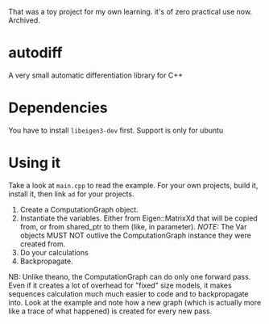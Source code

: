That was a toy project for my own learning. it's of zero practical use now.
Archived.

# autodiff
A very small automatic differentiation library for C++

# Dependencies
You have to install `libeigen3-dev` first. Support is only for ubuntu

# Using it
Take a look at `main.cpp` to read the example. For your own projects, build it,
install it, then link `ad` for your projects.

1. Create a ComputationGraph object.
2. Instantiate the variables. Either from Eigen::MatrixXd that will be copied
   from, or from shared\_ptr to them (like, in parameter). *NOTE:* The Var
   objects MUST NOT outlive the ComputationGraph instance they were created
   from.
3. Do your calculations
4. Backpropagate.

NB: Unlike theano, the ComputationGraph can do only one forward pass. Even if
it creates a lot of overhead for "fixed" size models, it makes sequences
calculation much much easier to code and to backpropagate into. Look at the
example and note how a new graph (which is actually more like a trace of what
happened) is created for every new pass.
